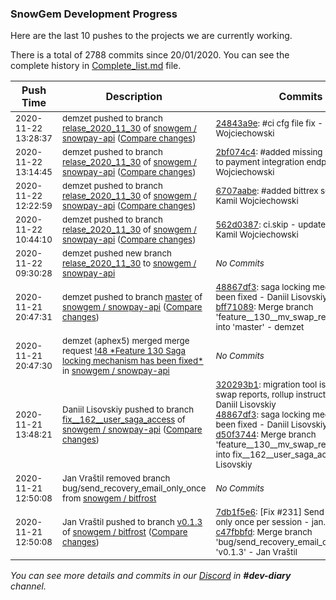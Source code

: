 
### SnowGem Development Progress

Here are the last 10 pushes to the projects we are currently working.

There is a total of 2788 commits since 20/01/2020. You can see the complete history in
 [Complete_list.md](Complete_list.md) file.

| Push Time | Description | Commits |
| --- | --- | --- |
| <sub>2020-11-22 13:28:37</sub> | <sub>demzet pushed to branch [relase\_2020\_11\_30](https://gitlab.com/snowgem/snowpay-api/commits/relase_2020_11_30) of [snowgem / snowpay\-api](https://gitlab.com/snowgem/snowpay-api) ([Compare changes](https://gitlab.com/snowgem/snowpay-api/compare/2bf074c40aa1b657b56155ed414d7d95efe67c75...24843a9e86a877bb27444e9f19debe089e0282e2))</sub> | <sub>[24843a9e](https://gitlab.com/snowgem/snowpay-api/-/commit/24843a9e86a877bb27444e9f19debe089e0282e2): #ci cfg file fix - Kamil Wojciechowski</sub> |
| <sub>2020-11-22 13:14:45</sub> | <sub>demzet pushed to branch [relase\_2020\_11\_30](https://gitlab.com/snowgem/snowpay-api/commits/relase_2020_11_30) of [snowgem / snowpay\-api](https://gitlab.com/snowgem/snowpay-api) ([Compare changes](https://gitlab.com/snowgem/snowpay-api/compare/6707aabe89f9683c42b339616c4742b40e0aad94...2bf074c40aa1b657b56155ed414d7d95efe67c75))</sub> | <sub>[2bf074c4](https://gitlab.com/snowgem/snowpay-api/-/commit/2bf074c40aa1b657b56155ed414d7d95efe67c75): #added missing bnb and busd to payment integration endpoint - Kamil Wojciechowski</sub> |
| <sub>2020-11-22 12:22:59</sub> | <sub>demzet pushed to branch [relase\_2020\_11\_30](https://gitlab.com/snowgem/snowpay-api/commits/relase_2020_11_30) of [snowgem / snowpay\-api](https://gitlab.com/snowgem/snowpay-api) ([Compare changes](https://gitlab.com/snowgem/snowpay-api/compare/562d0387267a1ec70c6c982aa08ca0d10976b545...6707aabe89f9683c42b339616c4742b40e0aad94))</sub> | <sub>[6707aabe](https://gitlab.com/snowgem/snowpay-api/-/commit/6707aabe89f9683c42b339616c4742b40e0aad94): #added bittrex service cfg - Kamil Wojciechowski</sub> |
| <sub>2020-11-22 10:44:10</sub> | <sub>demzet pushed to branch [relase\_2020\_11\_30](https://gitlab.com/snowgem/snowpay-api/commits/relase_2020_11_30) of [snowgem / snowpay\-api](https://gitlab.com/snowgem/snowpay-api) ([Compare changes](https://gitlab.com/snowgem/snowpay-api/compare/bff710896d34a62ec90551a57ef8ff2bf388a6ab...562d0387267a1ec70c6c982aa08ca0d10976b545))</sub> | <sub>[562d0387](https://gitlab.com/snowgem/snowpay-api/-/commit/562d0387267a1ec70c6c982aa08ca0d10976b545): ci.skip - update rollout plan - Kamil Wojciechowski</sub> |
| <sub>2020-11-22 09:30:28</sub> | <sub>demzet pushed new branch [relase\_2020\_11\_30](https://gitlab.com/snowgem/snowpay-api/commits/relase_2020_11_30) to [snowgem / snowpay\-api](https://gitlab.com/snowgem/snowpay-api)</sub> | <sub>_No Commits_</sub> |
| <sub>2020-11-21 20:47:31</sub> | <sub>demzet pushed to branch [master](https://gitlab.com/snowgem/snowpay-api/commits/master) of [snowgem / snowpay\-api](https://gitlab.com/snowgem/snowpay-api) ([Compare changes](https://gitlab.com/snowgem/snowpay-api/compare/285578264c2270728e16f509e2c2c510b9a6bb5d...bff710896d34a62ec90551a57ef8ff2bf388a6ab))</sub> | <sub>[48867df3](https://gitlab.com/snowgem/snowpay-api/-/commit/48867df300efb926b4b172aa4a0eb2751c54e9b0): saga locking mechanism has been fixed - Daniil Lisovskiy<br>[bff71089](https://gitlab.com/snowgem/snowpay-api/-/commit/bff710896d34a62ec90551a57ef8ff2bf388a6ab): Merge branch 'feature__130__mv_swap_reports_to_azure' into 'master' - demzet</sub> |
| <sub>2020-11-21 20:47:30</sub> | <sub>demzet (aphex5) merged merge request [\!48 \*Feature 130 Saga locking mechanism has been fixed\*](https://gitlab.com/snowgem/snowpay-api/-/merge_requests/48) in [snowgem / snowpay\-api](https://gitlab.com/snowgem/snowpay-api)</sub> | <sub>_No Commits_</sub> |
| <sub>2020-11-21 13:48:21</sub> | <sub>Daniil Lisovskiy pushed to branch [fix\_\_162\_\_user\_saga\_access](https://gitlab.com/snowgem/snowpay-api/commits/fix__162__user_saga_access) of [snowgem / snowpay\-api](https://gitlab.com/snowgem/snowpay-api) ([Compare changes](https://gitlab.com/snowgem/snowpay-api/compare/c208f6116a9b7cd41928c0d3cada19617772293b...d50f3744fd11a3f4814fb2a9ae41d990ff474363))</sub> | <sub>[320293b1](https://gitlab.com/snowgem/snowpay-api/-/commit/320293b1ba17634929539715e32186d4a56e93d0): migration tool is extended for swap reports, rollup instructions added - Daniil Lisovskiy<br>[48867df3](https://gitlab.com/snowgem/snowpay-api/-/commit/48867df300efb926b4b172aa4a0eb2751c54e9b0): saga locking mechanism has been fixed - Daniil Lisovskiy<br>[d50f3744](https://gitlab.com/snowgem/snowpay-api/-/commit/d50f3744fd11a3f4814fb2a9ae41d990ff474363): Merge branch 'feature__130__mv_swap_reports_to_azure' into fix__162__user_saga_access - Daniil Lisovskiy</sub> |
| <sub>2020-11-21 12:50:08</sub> | <sub>Jan Vraštil removed branch bug/send_recovery_email_only_once from [snowgem / bitfrost](https://gitlab.com/snowgem/bitfrost)</sub> | <sub>_No Commits_</sub> |
| <sub>2020-11-21 12:50:08</sub> | <sub>Jan Vraštil pushed to branch [v0\.1\.3](https://gitlab.com/snowgem/bitfrost/commits/v0.1.3) of [snowgem / bitfrost](https://gitlab.com/snowgem/bitfrost) ([Compare changes](https://gitlab.com/snowgem/bitfrost/compare/e90dbb85b717f21ea6b1f1b86042f21e6085a808...c47fbbfd94ad3f784f2d624f777d9a4f7fa3683c))</sub> | <sub>[7db1f5e6](https://gitlab.com/snowgem/bitfrost/-/commit/7db1f5e6f60a6d5a162472fbcc16a5ff3eef9c01): [Fix #231] Send recovery email only once per session - jan.vrastil<br>[c47fbbfd](https://gitlab.com/snowgem/bitfrost/-/commit/c47fbbfd94ad3f784f2d624f777d9a4f7fa3683c): Merge branch 'bug/send_recovery_email_only_once' into 'v0.1.3' - Jan Vraštil</sub> |

_You can see more details and commits in our [Discord](https://discord.gg/zumGnbg) in **#dev-diary** channel._
